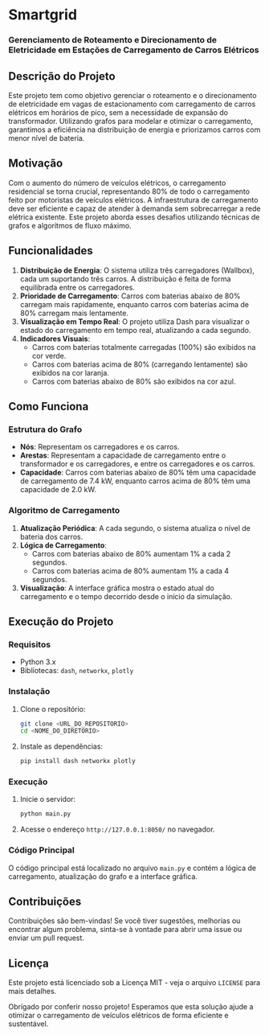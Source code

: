 # Smartgrid
### Gerenciamento de Roteamento e Direcionamento de Eletricidade em Estações de Carregamento de Carros Elétricos

## Descrição do Projeto

Este projeto tem como objetivo gerenciar o roteamento e o direcionamento de eletricidade em vagas de estacionamento com carregamento de carros elétricos em horários de pico, sem a necessidade de expansão do transformador. Utilizando grafos para modelar e otimizar o carregamento, garantimos a eficiência na distribuição de energia e priorizamos carros com menor nível de bateria.

## Motivação

Com o aumento do número de veículos elétricos, o carregamento residencial se torna crucial, representando 80% de todo o carregamento feito por motoristas de veículos elétricos. A infraestrutura de carregamento deve ser eficiente e capaz de atender à demanda sem sobrecarregar a rede elétrica existente. Este projeto aborda esses desafios utilizando técnicas de grafos e algoritmos de fluxo máximo.

## Funcionalidades

1. **Distribuição de Energia**: O sistema utiliza três carregadores (Wallbox), cada um suportando três carros. A distribuição é feita de forma equilibrada entre os carregadores.
2. **Prioridade de Carregamento**: Carros com baterias abaixo de 80% carregam mais rapidamente, enquanto carros com baterias acima de 80% carregam mais lentamente.
3. **Visualização em Tempo Real**: O projeto utiliza Dash para visualizar o estado do carregamento em tempo real, atualizando a cada segundo.
4. **Indicadores Visuais**:
   - Carros com baterias totalmente carregadas (100%) são exibidos na cor verde.
   - Carros com baterias acima de 80% (carregando lentamente) são exibidos na cor laranja.
   - Carros com baterias abaixo de 80% são exibidos na cor azul.

## Como Funciona

### Estrutura do Grafo

- **Nós**: Representam os carregadores e os carros.
- **Arestas**: Representam a capacidade de carregamento entre o transformador e os carregadores, e entre os carregadores e os carros.
- **Capacidade**: Carros com baterias abaixo de 80% têm uma capacidade de carregamento de 7.4 kW, enquanto carros acima de 80% têm uma capacidade de 2.0 kW.

### Algoritmo de Carregamento

1. **Atualização Periódica**: A cada segundo, o sistema atualiza o nível de bateria dos carros.
2. **Lógica de Carregamento**:
   - Carros com baterias abaixo de 80% aumentam 1% a cada 2 segundos.
   - Carros com baterias acima de 80% aumentam 1% a cada 4 segundos.
3. **Visualização**: A interface gráfica mostra o estado atual do carregamento e o tempo decorrido desde o início da simulação.

## Execução do Projeto

### Requisitos

- Python 3.x
- Bibliotecas: `dash`, `networkx`, `plotly`

### Instalação

1. Clone o repositório:
   ```sh
   git clone <URL_DO_REPOSITORIO>
   cd <NOME_DO_DIRETORIO>

2. Instale as dependências:
   ```sh
   pip install dash networkx plotly

### Execução

1. Inicie o servidor:
   ```sh
   python main.py

2. Acesse o endereço `http://127.0.0.1:8050/` no navegador.

### Código Principal

O código principal está localizado no arquivo `main.py` e contém a lógica de carregamento, atualização do grafo e a interface gráfica.

## Contribuições

Contribuições são bem-vindas! Se você tiver sugestões, melhorias ou encontrar algum problema, sinta-se à vontade para abrir uma issue ou enviar um pull request.

## Licença

Este projeto está licenciado sob a Licença MIT - veja o arquivo `LICENSE` para mais detalhes.

Obrigado por conferir nosso projeto! Esperamos que esta solução ajude a otimizar o carregamento de veículos elétricos de forma eficiente e sustentável.